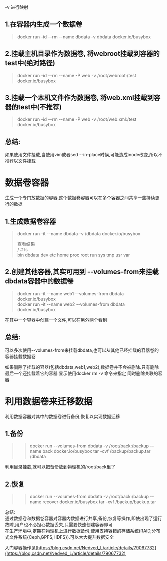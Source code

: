 
 -v 进行映射

 
## 1.在容器内生成一个数据卷

 
> docker run -id --rm --name dbdata -v dbdata docker.io/busybox
> 
>  
 
## 2.挂载主机目录作为数据卷, 将webroot挂载到容器的test中(绝对路径)

 
> docker run -id --rm --name -P web -v /root/webroot:/test docker.io/busybox
> 
>  
 
## 3.挂载一个本机文件作为数据卷, 将web.xml挂载到容器的test中(不推荐)

 
> docker run -id --rm --name -P web -v /root/web.xml:/test docker.io/busybox
> 
>  
 
## 总结:

 如果使用文件挂载,当使用vim或者sed --in-place时候,可能造成inode改变,所以不推荐以文件挂载

 
# 数据卷容器

 生成一个专门放数据的容器,这个数据卷容器可以在多个容器之间共享一些持续更行的数据

 
## 1.生成数据卷容器

 
> docker run -it --name dbdata -v /dbdata docker.io/busybox
> 
>  查看结果  
>  / # ls  
>  bin dbdata dev etc home proc root run sys tmp usr var
> 
>  
 
## 2.创建其他容器,其实可用到 --volumes-from来挂载dbdata容器中的数据卷

 
> docker run -it --name web1 --volumes-from dbdata docker.io/busybox  
>  docker run -it --name web2 --volumes-from dbdata docker.io/busybox
> 
>  
 在其中一个容器中创建一个文件,可以在另外两个看到

 
## 总结:

 可以多次使用--volumes-from来挂载dbdata,也可以从其他已经挂载的容器卷的容器挂载数据卷

 如果删除了挂载的容器(包括dbdata,web1,web2),数据卷并不会被删除.只有删除最后一个还挂载着它的容器 显示使用docker rm -v 命令来指定 同时删除关联的容器

 
# 利用数据卷来迁移数据

 利用数据容器对其中的数据卷进行备份,恢复以实现数据迁移

 
## 1.备份

 
> >  docker run --volumes-from dbdata -v /root/back:/backup --name back docker.io/busybox tar -cvf /backup/backup.tar /dbdata
> 
>  
 利用目录挂载,就可以把备份放到物理机的/root/back里了

 
## 2.恢复

 
> >  docker run --volumes-from dbdata -v /root/back:/backup --name recover docker.io/busybox tar -xvf /backup/backup.tar
> 
>  
 总结:  
 通过数据卷和数据卷容器对容器内数据进行共享,备份,恢复等操作,即使出现了运行故障,用户也不必担心数据丢失,只需要快速创建容器即可  
 在生产环境中,定期在物理机上进行数据备份,使用支持容错的存储系统(RAID,分布式文件系统{Ceph,GPFS,HDFS}).可以大大提升数据安全

 

 入门容器操作见[https://blog.csdn.net/Nedved_L/article/details/79067732](https://blog.csdn.net/Nedved_L/article/details/79067732)

   
   
   
   
 